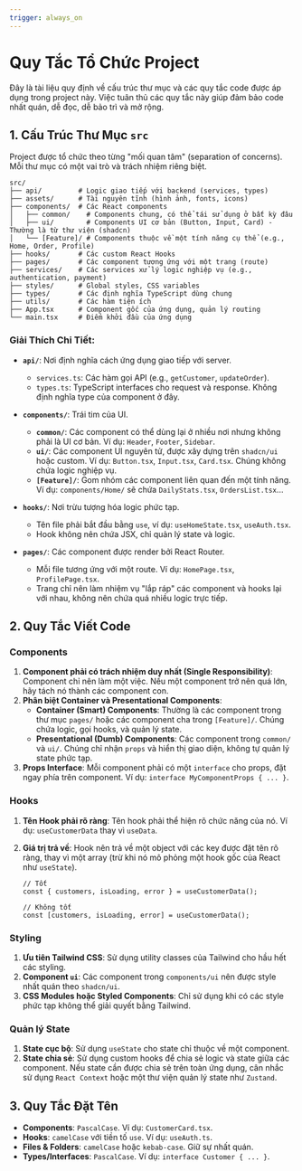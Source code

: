 ```yaml
---
trigger: always_on
---
```


# Quy Tắc Tổ Chức Project

Đây là tài liệu quy định về cấu trúc thư mục và các quy tắc code được áp dụng trong project này. Việc tuân thủ các quy tắc này giúp đảm bảo code nhất quán, dễ đọc, dễ bảo trì và mở rộng.

## 1. Cấu Trúc Thư Mục `src`

Project được tổ chức theo từng "mối quan tâm" (separation of concerns). Mỗi thư mục có một vai trò và trách nhiệm riêng biệt.

```
src/
├── api/         # Logic giao tiếp với backend (services, types)
├── assets/      # Tài nguyên tĩnh (hình ảnh, fonts, icons)
├── components/  # Các React components
│   ├── common/    # Components chung, có thể tái sử dụng ở bất kỳ đâu
│   ├── ui/        # Components UI cơ bản (Button, Input, Card) - Thường là từ thư viện (shadcn)
│   └── [Feature]/ # Components thuộc về một tính năng cụ thể (e.g., Home, Order, Profile)
├── hooks/       # Các custom React Hooks
├── pages/       # Các component tương ứng với một trang (route)
├── services/    # Các services xử lý logic nghiệp vụ (e.g., authentication, payment)
├── styles/      # Global styles, CSS variables
├── types/       # Các định nghĩa TypeScript dùng chung
├── utils/       # Các hàm tiện ích
├── App.tsx      # Component gốc của ứng dụng, quản lý routing
└── main.tsx     # Điểm khởi đầu của ứng dụng
```

### **Giải Thích Chi Tiết:**

- **`api/`**: Nơi định nghĩa cách ứng dụng giao tiếp với server.

  - `services.ts`: Các hàm gọi API (e.g., `getCustomer`, `updateOrder`).
  - `types.ts`: TypeScript interfaces cho request và response. Không định nghĩa type của component ở đây.

- **`components/`**: Trái tim của UI.

  - **`common/`**: Các component có thể dùng lại ở nhiều nơi nhưng không phải là UI cơ bản. Ví dụ: `Header`, `Footer`, `Sidebar`.
  - **`ui/`**: Các component UI nguyên tử, được xây dựng trên `shadcn/ui` hoặc custom. Ví dụ: `Button.tsx`, `Input.tsx`, `Card.tsx`. Chúng không chứa logic nghiệp vụ.
  - **`[Feature]/`**: Gom nhóm các component liên quan đến một tính năng. Ví dụ: `components/Home/` sẽ chứa `DailyStats.tsx`, `OrdersList.tsx`...

- **`hooks/`**: Nơi trừu tượng hóa logic phức tạp.

  - Tên file phải bắt đầu bằng `use`, ví dụ: `useHomeState.tsx`, `useAuth.tsx`.
  - Hook không nên chứa JSX, chỉ quản lý state và logic.

- **`pages/`**: Các component được render bởi React Router.
  - Mỗi file tương ứng với một route. Ví dụ: `HomePage.tsx`, `ProfilePage.tsx`.
  - Trang chỉ nên làm nhiệm vụ "lắp ráp" các component và hooks lại với nhau, không nên chứa quá nhiều logic trực tiếp.

## 2. Quy Tắc Viết Code

### **Components**

1.  **Component phải có trách nhiệm duy nhất (Single Responsibility)**: Component chỉ nên làm một việc. Nếu một component trở nên quá lớn, hãy tách nó thành các component con.
2.  **Phân biệt Container và Presentational Components**:
    - **Container (Smart) Components**: Thường là các component trong thư mục `pages/` hoặc các component cha trong `[Feature]/`. Chúng chứa logic, gọi hooks, và quản lý state.
    - **Presentational (Dumb) Components**: Các component trong `common/` và `ui/`. Chúng chỉ nhận `props` và hiển thị giao diện, không tự quản lý state phức tạp.
3.  **Props Interface**: Mỗi component phải có một `interface` cho props, đặt ngay phía trên component. Ví dụ: `interface MyComponentProps { ... }`.

### **Hooks**

1.  **Tên Hook phải rõ ràng**: Tên hook phải thể hiện rõ chức năng của nó. Ví dụ: `useCustomerData` thay vì `useData`.
2.  **Giá trị trả về**: Hook nên trả về một object với các key được đặt tên rõ ràng, thay vì một array (trừ khi nó mô phỏng một hook gốc của React như `useState`).

    ```tsx
    // Tốt
    const { customers, isLoading, error } = useCustomerData();

    // Không tốt
    const [customers, isLoading, error] = useCustomerData();
    ```

### **Styling**

1.  **Ưu tiên Tailwind CSS**: Sử dụng utility classes của Tailwind cho hầu hết các styling.
2.  **Component `ui`**: Các component trong `components/ui` nên được style nhất quán theo `shadcn/ui`.
3.  **CSS Modules hoặc Styled Components**: Chỉ sử dụng khi có các style phức tạp không thể giải quyết bằng Tailwind.

### **Quản lý State**

1.  **State cục bộ**: Sử dụng `useState` cho state chỉ thuộc về một component.
2.  **State chia sẻ**: Sử dụng custom hooks để chia sẻ logic và state giữa các component. Nếu state cần được chia sẻ trên toàn ứng dụng, cân nhắc sử dụng `React Context` hoặc một thư viện quản lý state như `Zustand`.

## 3. Quy Tắc Đặt Tên

- **Components**: `PascalCase`. Ví dụ: `CustomerCard.tsx`.
- **Hooks**: `camelCase` với tiền tố `use`. Ví dụ: `useAuth.ts`.
- **Files & Folders**: `camelCase` hoặc `kebab-case`. Giữ sự nhất quán.
- **Types/Interfaces**: `PascalCase`. Ví dụ: `interface Customer { ... }`.

